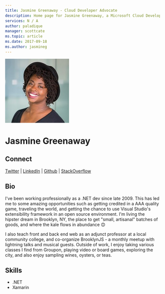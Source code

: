 ```yaml
---
title: Jasmine Greenaway - Cloud Developer Advocate
description: Home page for Jasmine Greenaway, a Microsoft Cloud Developer Advocate
services: N / A
author: paladique
manager: scottcate
ms.topic: article
ms.date: 2017-09-18
ms.author: jasmineg
---
```


![Image of Jasmine Greenaway](media/profiles/jasmine-greenaway.png)

# Jasmine Greenaway


## Connect
[Twitter](https://twitter.com/paladique) | [LinkedIn](https://linkedin.com/in/jasminegreenaway) | [Github](https://github.com/paladique) | [StackOverflow](https://stackoverflow.com/users/5040855/jasmine)

## Bio

I've been working professionally as a .NET dev since late 2009. This has led me to some amazing opportunities such as getting credited in a AAA quality game, traveling the world, and getting the chance to use Visual Studio's extensibility framework in an open source environment. I'm living the hipster dream in Brooklyn, NY, the place to get "small, artisanal" batches of goods, and where the kale flows in abundance 😊 

I also teach front and back end web as an adjunct professor at a local community college, and co-organize BrooklynJS - a monthly meetup with lightning talks and musical guests. Outside of work, I enjoy taking various classes I find from Groupon, playing video or board games, exploring the city, and also enjoy sampling wines, oysters, or teas.

## Skills

* .NET
* Xamarin



